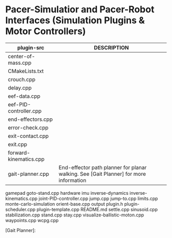 # Pacer-Simulatior and Pacer-Robot Interfaces (Simulation Plugins & Motor Controllers)
plugin-src                        |	DESCRIPTION
------------                      |--------------
center-of-mass.cpp                |
CMakeLists.txt                    |
crouch.cpp                        |
delay.cpp                         |
eef-data.cpp                      |
eef-PID-controller.cpp            |
end-effectors.cpp                 |
error-check.cpp                   |
exit-contact.cpp                  |
exit.cpp                          |
forward-kinematics.cpp            |
gait-planner.cpp                  |  End-effector path planner for planar walking.  See [Gait Planner] for more information
gamepad
goto-stand.cpp
hardware
imu
inverse-dynamics
inverse-kinematics.cpp
joint-PID-controller.cpp
jump.cpp
jump-to.cpp
limits.cpp
monte-carlo-simulation
orient-base.cpp
output
plugin.h
plugin-scheduler.cpp
plugin-template.cpp
README.md
settle.cpp
sinusoid.cpp
stabilization.cpp
stand.cpp
stay.cpp
visualize-ballistic-moton.cpp
waypoints.cpp
wcpg.cpp

[Gait Planner]: 
